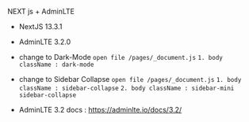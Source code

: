 NEXT js + AdminLTE

- NextJS 13.3.1
- AdminLTE 3.2.0

- change to Dark-Mode
  `open file /pages/_document.js`
  `1. body className : dark-mode`

- change to Sidebar Collapse
  `open file /pages/_document.js`
  `1. body className : sidebar-collapse`
  `2. body className : sidebar-mini sidebar-collapse`

- AdminLTE 3.2 docs : https://adminlte.io/docs/3.2/

